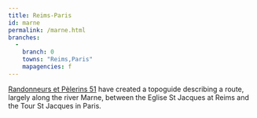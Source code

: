 ```yaml
---
title: Reims-Paris
id: marne
permalink: /marne.html
branches:
  -
    branch: 0
    towns: "Reims,Paris"
    mapagencies: f
---
```


[Randonneurs et Pèlerins 51][0] have created a topoguide describing a route, largely along the river Marne, between the Eglise St Jacques at Reims and the Tour St Jacques in Paris.

[0]: http://www.randonneurs-pelerins.fr/